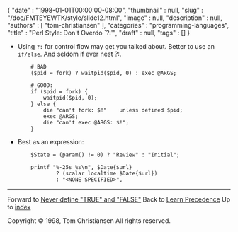 {
   "date" : "1998-01-01T00:00:00-08:00",
   "thumbnail" : null,
   "slug" : "/doc/FMTEYEWTK/style/slide12.html",
   "image" : null,
   "description" : null,
   "authors" : [
      "tom-christiansen"
   ],
   "categories" : "programming-languages",
   "title" : "Perl Style: Don't Overdo `?:'",
   "draft" : null,
   "tags" : []
}


-   Using `?:` for control flow may get you talked about. Better to use an `if/else`. And seldom if ever nest ?:.

            # BAD
            ($pid = fork) ? waitpid($pid, 0) : exec @ARGS;

            # GOOD:
            if ($pid = fork) {
                waitpid($pid, 0);
            } else {
                die "can't fork: $!"    unless defined $pid;
                exec @ARGS;
                die "can't exec @ARGS: $!";
            }

-   Best as an expression:

            $State = (param() != 0) ? "Review" : "Initial";

            printf "%-25s %s\n", $Date{$url}
                    ? (scalar localtime $Date{$url})
                    : "<NONE SPECIFIED>",

------------------------------------------------------------------------

Forward to [Never define "TRUE" and "FALSE"](/doc/FMTEYEWTK/style/slide13.html)
Back to [Learn Precedence](/doc/FMTEYEWTK/style/slide11.html)
Up to [index](/doc/FMTEYEWTK/style/slide-index.html)

Copyright © 1998, Tom Christiansen
All rights reserved.

